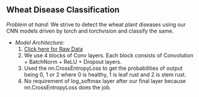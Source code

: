 ## Wheat Disease Classification

*Problem at hand:* We strive to detect the wheat plant diseases using our CNN models driven by torch and torchvision and classify the same.
 - *Model Architecture:*
   1. [Click here for Raw Data](https://www.kaggle.com/shadabhussain/cgiar-computer-vision-for-crop-disease)
   2. We use 4 blocks of Conv layers. Each block consists of Convolution + BatchNorm + ReLU + Dropout layers.
   3. Used the nn.CrossEntropyLoss to get the probabilities of output being 0, 1 or 2 where 0 is healthy, 1 is leaf rust and 2 is stem rust.
   4. No requirement of log_softmax layer after our final layer because nn.CrossEntropyLoss does the job.
